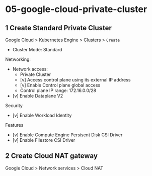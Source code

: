 # 05-google-cloud-private-cluster

## 1 Create Standard Private Cluster

Google Cloud > Kubernetes Engine > Clusters > `Create`

* Cluster Mode: Standard

Networking:

* Network access:
  * Private Cluster
  * [v] Access control plane using its external IP address
  * [v] Enable Control plane global access
  * Control plane IP range: 172.16.0.0/28
* [v] Enable Dataplane V2

Security
* [v] Enable Workload Identity

Features
* [v] Enable Compute Engine Persisent Disk CSI Driver
* [v] Enable Filestore CSI Driver

## 2 Create Cloud NAT gateway

Google Cloud > Network services > Cloud NAT

